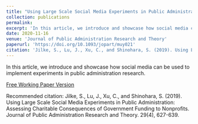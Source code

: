 ```yaml
---
title: "Using Large Scale Social Media Experiments in Public Administration: Assessing Charitable Consequences of Government Funding to Nonprofits."
collection: publications
permalink: 
excerpt: 'In this article, we introduce and showcase how social media can be used to implement experiments in public administration research.'
date: 2020-11-16
venue: 'Journal of Public Administration Research and Theory'
paperurl: 'https://doi.org/10.1093/jopart/muy021'
citation: 'Jilke, S., Lu, J., Xu, C., and Shinohara, S. (2019). Using Large Scale Social Media Experiments in Public Administration: Assessing Charitable Consequences of Government Funding to Nonprofits. Journal of Public Administration Research and Theory. 29(4), 627-639.'
---
```

In this article, we introduce and showcase how social media can be used to implement experiments in public administration research. 

[Free Working Paper Version](http://academicpages.github.io/files/paper1.pdf)

Recommended citation: Jilke, S., Lu, J., Xu, C., and Shinohara, S. (2019). Using Large Scale Social Media Experiments in Public Administration: Assessing Charitable Consequences of Government Funding to Nonprofits. Journal of Public Administration Research and Theory. 29(4), 627-639.